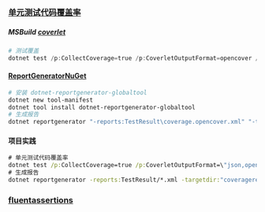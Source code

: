 ### [单元测试代码覆盖率](https://docs.microsoft.com/zh-cn/dotnet/core/testing/unit-testing-code-coverage?tabs=windows)

##### MSBuild [coverlet](https://github.com/coverlet-coverage/coverlet/blob/master/Documentation/MSBuildIntegration.md)

```powershell
# 测试覆盖
dotnet test /p:CollectCoverage=true /p:CoverletOutputFormat=opencover /p:CoverletOutput='./TestResult/'
```

#### [ReportGenerator](https://github.com/danielpalme/ReportGenerator)[NuGet]()

```powershell
# 安装 dotnet-reportgenerator-globaltool
dotnet new tool-manifest
dotnet tool install dotnet-reportgenerator-globaltool
# 生成报告
dotnet reportgenerator "-reports:TestResult\coverage.opencover.xml" "-targetdir:coveragereport" -reporttypes:Html
```
#### 项目实践
``` cmd
# 单元测试代码覆盖率
dotnet test /p:CollectCoverage=true /p:CoverletOutputFormat=\"json,opencover\" /p:Threshold=0 /p:ThresholdType=line /p:MergeWith=TestResult/caverage.json /p:CoverletOutput=TestResult/caverage --filter FullyQualifiedName~Unit
# 生成报告
dotnet reportgenerator -reports:TestResult/*.xml -targetdir:"coveragereport" -reporttypes:Html
```

### [fluentassertions](https://github.com/fluentassertions/fluentassertions)